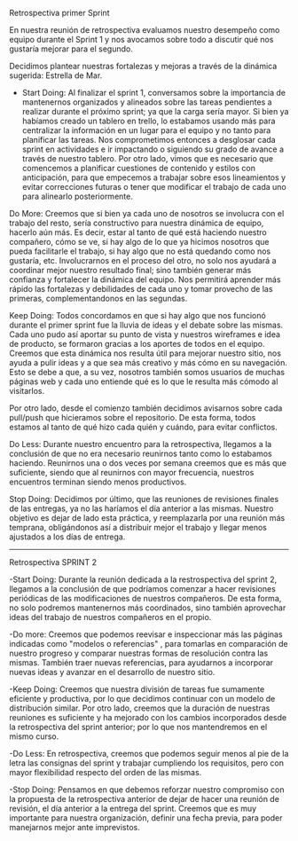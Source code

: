 
Retrospectiva primer Sprint

En nuestra reunión de retrospectiva evaluamos nuestro desempeño como equipo durante el Sprint 1 y nos avocamos sobre todo a discutir qué nos gustaría mejorar para el segundo.


Decidimos plantear nuestras fortalezas y mejoras a través de la dinámica sugerida: Estrella de Mar.

- Start Doing: Al finalizar el sprint 1, conversamos sobre la importancia de mantenernos organizados y alineados sobre las tareas pendientes a realizar durante el próximo sprint; ya que la carga sería mayor. Si bien ya habíamos creado un tablero en trello, lo estabamos usando más para centralizar la información en un lugar para el equipo y no tanto para planificar las tareas. Nos comprometimos entonces a desglosar cada sprint en actividades e ir impactando o siguiendo su grado de avance a través de nuestro tablero. 
Por otro lado, vimos que es necesario que comencemos a planificar cuestiones de contenido y estilos con anticipación, para que empecemos a trabajar sobre esos lineamientos y evitar correcciones futuras o tener que modificar el trabajo de cada uno para alinearlo posteriormente.

Do More: Creemos que si bien ya cada uno de nosotros se involucra con el trabajo del resto, sería constructivo para nuestra dinámica de equipo, hacerlo aún más. Es decir, estar al tanto de qué está haciendo nuestro compañero, cómo se ve, si hay algo de lo que ya hicimos nosotros que pueda facilitarle el trabajo, si hay algo que no está quedando como nos gustaría, etc. 
Involucrarnos en el proceso del otro, no solo nos ayudará a coordinar mejor nuestro resultado final; sino también generar más confianza y fortalecer la dinámica del equipo. Nos permitirá aprender más rápido las fortalezas y debilidades de cada uno y tomar provecho de las primeras, complementandonos en las segundas.

Keep Doing: Todos concordamos en que si hay algo que nos funcionó durante el primer sprint fue la lluvia de ideas y el debate sobre las mismas. Cada uno pudo así aportar su punto de vista y nuestros wireframes e idea de producto, se formaron gracias a los aportes de todos en el equipo. Creemos que esta dinámica nos resulta útil para mejorar nuestro sitio, nos ayuda a pulir ideas y a que sea más creativo y más cómo en su navegación. Esto se debe a que, a su vez, nosotros también somos usuarios de muchas páginas web y cada uno entiende qué es lo que le resulta más cómodo al visitarlos.

Por otro lado, desde el comienzo también decidimos avisarnos sobre cada pull/push que hicieramos sobre el repositorio. De esta forma, todos estamos al tanto de qué hizo cada quién y cuándo, para evitar conflictos.



Do Less: Durante nuestro encuentro para la retrospectiva, llegamos a la conclusión de que no era necesario reunirnos tanto como lo estabamos haciendo. Reunirnos una o dos veces por semana creemos que es más que suficiente, siendo que al reunirnos con mayor frecuencia, nuestros encuentros terminan siendo menos productivos.


Stop Doing: Decidimos por último, que las reuniones de revisiones finales de las entregas, ya no las haríamos el día anterior a las mismas. Nuestro objetivo es dejar de lado esta práctica, y reemplazarla por una reunión más temprana, obligándonos así a distribuir mejor el trabajo y llegar menos ajustados a los días de entrega.

----------------------------------------------------------------------------------

Retrospectiva
SPRINT 2


-Start Doing: Durante la reunión dedicada a la restrospectiva del sprint 2, llegamos a la conclusión de que podríamos comenzar a hacer revisiones periódicas de las modificaciones de nuestros compañeros. De esta forma, no solo podremos mantenernos más coordinados, sino también aprovechar ideas del trabajo de nuestros compañeros en el propio.


-Do more: Creemos que podemos reevisar e inspeccionar más las páginas indicadas como "modelos o referencias" , para tomarlas en comparación de nuestro progreso y comparar nuestras formas de resolución contra las mismas. También traer nuevas referencias, para ayudarnos a incorporar nuevas ideas y avanzar en el desarrollo de nuestro sitio.


-Keep Doing: Creemos que nuestra división de tareas fue sumamente eficiente y productiva,  por lo que decidimos continuar con un modelo de distribución similar. Por otro lado, creemos que la duración de nuestras reuniones es suficiente y ha mejorado con los cambios incorporados desde la retrospectiva del sprint anterior; por lo que nos mantendremos en el mismo curso.


-Do Less: En retrospectiva, creemos que podemos seguir menos al pie de la letra las consignas del sprint y trabajar cumpliendo los requisitos, pero con mayor flexibilidad respecto del orden de las mismas.


-Stop Doing: Pensamos en que debemos reforzar nuestro compromiso con la propuesta de la retrospectiva anterior de dejar de hacer una reunión de revisión, el día anterior a la entrega del sprint. Creemos que es muy importante para nuestra organización, definir una fecha previa, para poder manejarnos mejor ante imprevistos.